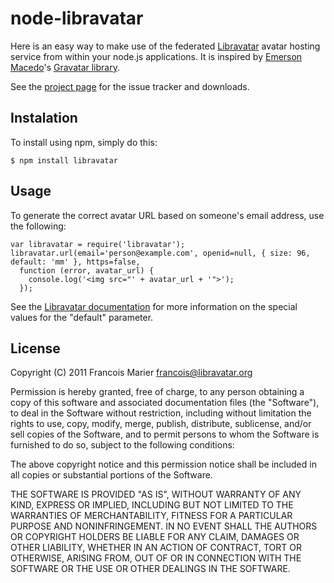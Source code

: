 # node-libravatar

Here is an easy way to make use of the federated [Libravatar](http://www.libravatar.org)
avatar hosting service from within your node.js applications. It is inspired by
[Emerson Macedo](http://codificando.com/)'s [Gravatar library](https://github.com/emerleite/node-gravatar).

See the [project page](https://github.com/fmarier/node-libravatar) for the issue tracker and downloads.

## Instalation

To install using npm, simply do this:

    $ npm install libravatar

## Usage

To generate the correct avatar URL based on someone's email address, use the
following:

    var libravatar = require('libravatar');
    libravatar.url(email='person@example.com', openid=null, { size: 96, default: 'mm' }, https=false,
      function (error, avatar_url) {
        console.log('<img src="' + avatar_url + '">');
      });

See the [Libravatar documentation](http://wiki.libravatar.org/api) for more
information on the special values for the "default" parameter.

## License

Copyright (C) 2011 Francois Marier <francois@libravatar.org>

Permission is hereby granted, free of charge, to any person obtaining a copy
of this software and associated documentation files (the "Software"), to
deal in the Software without restriction, including without limitation the
rights to use, copy, modify, merge, publish, distribute, sublicense, and/or
sell copies of the Software, and to permit persons to whom the Software is
furnished to do so, subject to the following conditions:

The above copyright notice and this permission notice shall be included in
all copies or substantial portions of the Software.

THE SOFTWARE IS PROVIDED "AS IS", WITHOUT WARRANTY OF ANY KIND, EXPRESS OR
IMPLIED, INCLUDING BUT NOT LIMITED TO THE WARRANTIES OF MERCHANTABILITY,
FITNESS FOR A PARTICULAR PURPOSE AND NONINFRINGEMENT. IN NO EVENT SHALL THE
AUTHORS OR COPYRIGHT HOLDERS BE LIABLE FOR ANY CLAIM, DAMAGES OR OTHER
LIABILITY, WHETHER IN AN ACTION OF CONTRACT, TORT OR OTHERWISE, ARISING
FROM, OUT OF OR IN CONNECTION WITH THE SOFTWARE OR THE USE OR OTHER DEALINGS
IN THE SOFTWARE.
